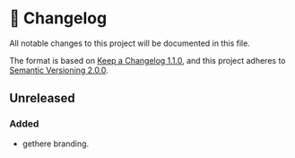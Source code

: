 # 📖 Changelog

All notable changes to this project will be documented in this file.

The format is based on [Keep a Changelog 1.1.0](https://keepachangelog.com/en/1.1.0/), and this project adheres to [Semantic Versioning 2.0.0](https://semver.org/spec/v2.0.0.html).

## Unreleased

### Added

- gethere branding.
